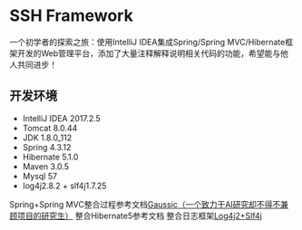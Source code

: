 # SSH Framework
一个初学者的探索之旅：使用IntelliJ IDEA集成Spring/Spring MVC/Hibernate框架开发的Web管理平台，添加了大量注释解释说明相关代码的功能，希望能与他人共同进步！
## 开发环境
* IntelliJ IDEA 2017.2.5
* Tomcat 8.0.44
* JDK 1.8.0_112
* Spring 4.3.12
* Hibernate 5.1.0
* Maven 3.0.5
* Mysql 57
* log4j2.8.2 + slf4j1.7.25

Spring+Spring MVC整合过程参考文档[Gaussic（一个致力于AI研究却不得不兼顾项目的研究生）](https://my.oschina.net/gaussik/blog)
整合Hibernate5参考文档[]()
整合日志框架[Log4j2+Slf4j](http://blog.csdn.net/zheng0518/article/details/69952179)
